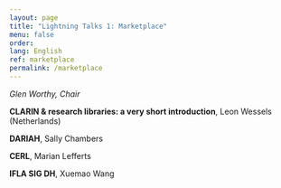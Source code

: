 ```yaml
---
layout: page
title: "Lightning Talks 1: Marketplace"
menu: false
order:
lang: English
ref: marketplace
permalink: /marketplace
---
```



*Glen Worthy, Chair*

**CLARIN & research libraries: a very short introduction**, Leon Wessels (Netherlands)

**DARIAH**, Sally Chambers

**CERL**, Marian Lefferts

**IFLA SIG DH**, Xuemao Wang

